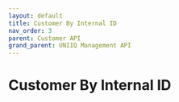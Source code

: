 ```yaml
---
layout: default
title: Customer By Internal ID
nav_order: 3
parent: Customer API
grand_parent: UNIIQ Management API
---
```


# Customer By Internal ID